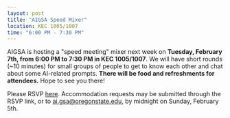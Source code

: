 ```yaml
---
layout: post
title: "AIGSA Speed Mixer"
location: KEC 1005/1007
time: "6:00 PM - 7:30 PM"
---
```


AIGSA is hosting a "speed meeting" mixer next week on **Tuesday, February 7th, from 6:00 PM to 7:30 PM in KEC 1005/1007**. We will have short rounds (~10 minutes) for small groups of people to get to know each other and chat about some AI-related prompts. **There will be food and refreshments for attendees.** Hope to see you there!

Please RSVP [here](https://forms.gle/N5QZcQaX9WgSj1Bx5). Accommodation requests may be submitted through the RSVP link, or to ai.gsa@oregonstate.edu, by midnight on Sunday, February 5th.
